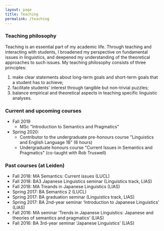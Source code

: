 ```yaml
---
layout: page
title: Teaching
permalink: /teaching
---
```




### Teaching philosophy

Teaching is an essential part of my academic life. Through teaching and interacting with students, I broadened my perspective on fundamental issues in linguistics, and deepened my understanding of the theoretical approaches to such issues. My teaching philosophy consists of three principles:

1. make clear statements about long-term goals and short-term goals that a student has to achieve;
2. facilitate students’ interest through tangible but non-trivial puzzles;
3. balance empirical and theoretical aspects in teaching specific linguistic analyses.

### Current and upcoming courses

- Fall 2019
    - MSc "Introduction to Semantics and Pragmatics"
- Spring 2020: 
    - Contributor to the undergraduate pre-honours course "Linguistics and English Language 1B" (6 hours)
    - Undergraduate honours course "Current Issues in Semantics and Pragmatics" (co-taught with Rob Truswell)

### Past courses (at Leiden)

- Fall 2018: MA Semantics: Current issues (LUCL)
- Fall 2018: BA3 Japanese Linguistics seminar (Linguistics track, LIAS)
- Fall 2018: MA Treands in Japanese Linguistics (LIAS)
- Spring 2017: BA Semantics 2 (LUCL)
- Spring 2017: BA graduation seminar (Linguistics track, LIAS)
- Spring 2017: BA 2nd-year seminar ‘Introduction to Japanese Linguistics’ (LIAS)
- Fall 2016: MA seminar ‘Trends in Japanese Linguistics: Japanese and theories of semantics and pragmatics’ (LIAS)
- Fall 2016: BA 3rd-year seminar ‘Japanese Linguistics’ (LIAS)

